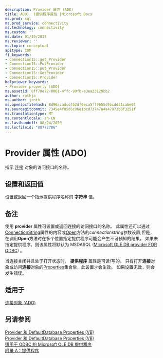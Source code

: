 ```yaml
---
description: Provider 属性 (ADO)
title: ADO)  (提供程序属性 |Microsoft Docs
ms.prod: sql
ms.prod_service: connectivity
ms.technology: connectivity
ms.custom: ''
ms.date: 01/19/2017
ms.reviewer: ''
ms.topic: conceptual
apitype: COM
f1_keywords:
- Connection15::get_Provider
- Connection15::PutProvider
- Connection15::put_Provider
- Connection15::GetProvider
- Connection15::Provider
helpviewer_keywords:
- Provider property [ADO]
ms.assetid: 0ff70e72-0061-4ffc-90fb-e3ea23129bb2
author: rothja
ms.author: jroth
ms.openlocfilehash: 8d96acadcd4b2df0eca5ff9655d9bcdd31cabe0f
ms.sourcegitcommit: 7345e4f05d6c06e1bcd73747a4a47873b3f3251f
ms.translationtype: MT
ms.contentlocale: zh-CN
ms.lasthandoff: 08/24/2020
ms.locfileid: "88772786"
---
```

# <a name="provider-property-ado"></a>Provider 属性 (ADO)
指示 [连接](./connection-object-ado.md) 对象的访问接口的名称。  
  
## <a name="settings-and-return-values"></a>设置和返回值  
 设置或返回一个指示提供程序名称的 **字符串** 值。  
  
## <a name="remarks"></a>备注  
 使用 **provider** 属性可设置或返回连接的访问接口的名称。 此属性还可以通过[ConnectionString](./connectionstring-property-ado.md)属性的内容或[Open](./open-method-ado-connection.md)方法的*connectionstring*参数设置;但是，在调用**Open**方法时在多个位置指定提供程序可能会产生不可预知的结果。 如果未指定提供程序，则该属性将默认为 MSDASQL ([Microsoft OLE DB provider FOR ODBC](../../guide/appendixes/microsoft-ole-db-provider-for-odbc.md)) 。  
  
 当连接关闭并且处于打开状态时， **提供程序** 属性是可读/写的。 只有打开**连接**对象或访问**连接**对象的[Properties](./properties-collection-ado.md)集合后，此设置才会生效。 如果设置无效，则会发生错误。  
  
## <a name="applies-to"></a>适用于  
 [连接对象 (ADO)](./connection-object-ado.md)  
  
## <a name="see-also"></a>另请参阅  
 [Provider 和 DefaultDatabase Properties (VB) ](./provider-and-defaultdatabase-properties-example-vb.md)   
 [Provider 和 DefaultDatabase Properties (VB) ](./provider-and-defaultdatabase-properties-example-vb.md)   
 [适用于 ODBC 的 Microsoft OLE DB 提供程序](../../guide/appendixes/microsoft-ole-db-provider-for-odbc.md)   
 [附录 A：提供程序](../../guide/appendixes/appendix-a-providers.md)